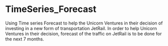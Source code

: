 # TimeSeries_Forecast
Using Time series Forecast to help the Unicorn Ventures in their decision of investing in a new form of transportation JetRail. In order to help Unicorn Ventures in their decision, forecast of the traffic on JetRail is to be done for the next 7 months.
